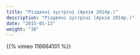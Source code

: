 ```yaml
---
title: "Різдвяні зустрічі (Архів 2014р.)"
description: "Різдвяні зустрічі (Архів 2014р.)"
date: "2015-01-13"
weight: "38"
---
```


{{% vimeo 116664101 %}}
